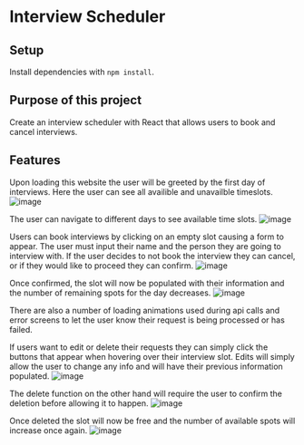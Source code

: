 # Interview Scheduler

## Setup

Install dependencies with `npm install`.

## Purpose of this project

Create an interview scheduler with React that allows users to book and cancel interviews. 

## Features 
Upon loading this website the user will be greeted by the first day of interviews. Here the user can see all availible and unavailble timeslots.
![image](https://user-images.githubusercontent.com/95982839/160932246-421e96ec-b106-4a30-8a34-0970532273bf.png)

The user can navigate to different days to see available time slots.
![image](https://user-images.githubusercontent.com/95982839/160932350-fbc0cb97-e220-44f6-bfef-42df0b0e7b5e.png)

Users can book interviews by clicking on an empty slot causing a form to appear. The user must input their name and the person they are going to interview with. If the user decides to not book the interview they can cancel, or if they would like to proceed they can confirm.
![image](https://user-images.githubusercontent.com/95982839/160932464-e19283cd-c70f-4b9e-b793-d774b57e8ab4.png)

Once confirmed, the slot will now be populated with their information and the number of remaining spots for the day decreases.
![image](https://user-images.githubusercontent.com/95982839/160932744-2f9f5233-6ec5-4b9d-8505-9d4d8351fb04.png)

There are also a number of loading animations used during api calls and error screens to let the user know their request is being processed or has failed.

If users want to edit or delete their requests they can simply click the buttons that appear when hovering over their interview slot. Edits will simply allow the user to change any info and will have their previous information populated. 
![image](https://user-images.githubusercontent.com/95982839/160933080-abc6a9d5-ed82-4c40-95fd-b185bc916817.png)

The delete function on the other hand will require the user to confirm the deletion before allowing it to happen.
![image](https://user-images.githubusercontent.com/95982839/160933244-354fc934-e7d2-4b48-b795-f8fabe5db3ab.png)

Once deleted the slot will now be free and the number of available spots will increase once again.
![image](https://user-images.githubusercontent.com/95982839/160933376-ca6ea811-49f7-4d51-aed4-ddd8e6bbd8b4.png)




